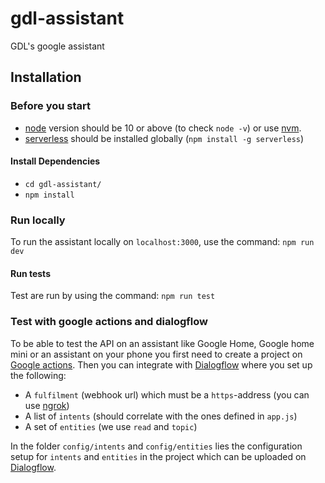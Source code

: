 # gdl-assistant

GDL's google assistant

## Installation

### Before you start

- [node](https://nodejs.org/) version should be 10 or above (to check `node -v`) or use [nvm](https://github.com/creationix/nvm).
- [serverless](https://serverless.com/) should be installed globally (`npm install -g serverless`)

#### Install Dependencies

- `cd gdl-assistant/`
- `npm install`

### Run locally

To run the assistant locally on `localhost:3000`, use the command:
`npm run dev`

#### Run tests

Test are run by using the command:
`npm run test`

### Test with google actions and dialogflow

To be able to test the API on an assistant like Google Home, Google home mini or an assistant on your phone you first need to create a project on [Google actions](https://developers.google.com/actions/).
Then you can integrate with [Dialogflow](https://console.dialogflow.com/) where you set up the following:

   * A `fulfilment` (webhook url) which must be a `https`-address (you can use [ngrok](https://ngrok.com/))
   * A list of `intents` (should correlate with the ones defined in `app.js`)
   * A set of `entities` (we use `read` and `topic`)

In the folder `config/intents` and `config/entities` lies the configuration setup for `intents` and `entities` in the project which can be uploaded on [Dialogflow](https://console.dialogflow.com/).
